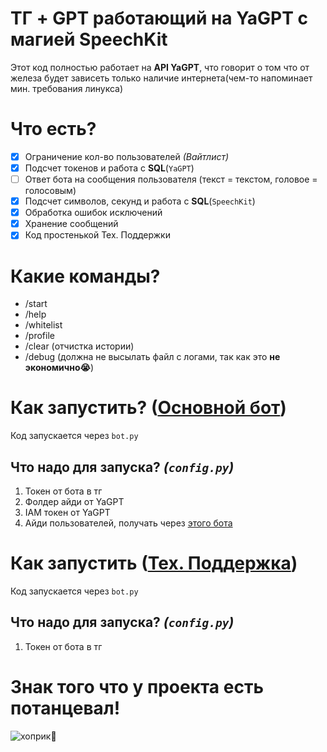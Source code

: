# ТГ + GPT работающий на YaGPT с магией SpeechKit
Этот код полностью работает на **API YaGPT**, что говорит о том что от железа будет зависеть только наличие интернета(чем-то напоминает мин. требования линукса)
# Что есть?
- [x] Ограничение кол-во пользователей *(Вайтлист)*
- [x] Подсчет токенов и работа с **SQL**(`YaGPT`)
- [ ] Ответ бота на сообщения пользователя (текст = текстом, головое = голосовым)
- [x] Подсчет символов, секунд и работа с **SQL**(`SpeechKit`)
- [x] Обработка ошибок исключений
- [x] Хранение сообщений
- [x] Код простенькой Тех. Поддержки
# Какие команды?
- /start
- /help
- /whitelist
- /profile
- /clear (отчистка истории)
- /debug (должна не высылать файл с логами, так как это **не экономично😭**)
# Как запустить? ([Основной бот](https://t.me/YaSpeaking_bot))
Код запускается через `bot.py`
## Что надо для запуска? *(`config.py`)*
1) Токен от бота в тг  
2) Фолдер айди от YaGPT  
3) IAM токен от YaGPT  
4) Айди пользователей, получать через [этого бота](https://t.me/userdatailsbot)
#  Как запустить ([Тех. Поддержка](https://t.me/YaSpeakingSupport_bot))
Код запускается через `bot.py`
## Что надо для запуска? *(`config.py`)*
1) Токен от бота в тг  

# Знак того что у проекта есть потанцевал!
![хоприк🙏](https://i.imgur.com/jkyMvZQ.png)